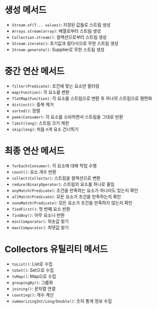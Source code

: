 # 생성 메서드
- `Stream.of(T... values)`: 지정된 값들로 스트림 생성
- `Arrays.stream(array)`: 배열로부터 스트림 생성
- `Collection.stream()`: 컬렉션으로부터 스트림 생성
- `Stream.iterate()`: 초기값과 람다식으로 무한 스트림 생성
- `Stream.generate()`: Supplier로 무한 스트림 생성

# 중간 연산 메서드
- `filter(Predicate)`: 조건에 맞는 요소만 필터링
- `map(Function)`: 각 요소를 변환
- `flatMap(Function)`: 각 요소를 스트림으로 변환 후 하나의 스트림으로 평면화
- `distinct()`: 중복 제거
- `sorted()`: 정렬
- `peek(Consumer)`: 각 요소를 소비하면서 스트림을 그대로 반환
- `limit(long)`: 스트림 크기 제한
- `skip(long)`: 처음 n개 요소 건너뛰기

# 최종 연산 메서드
- `forEach(Consumer)`: 각 요소에 대해 작업 수행
- `count()`: 요소 개수 반환
- `collect(Collector)`: 스트림을 컬렉션으로 변환
- `reduce(BinaryOperator)`: 스트림의 요소를 하나로 줄임
- `anyMatch(Predicate)`: 조건을 만족하는 요소가 하나라도 있는지 확인
- `allMatch(Predicate)`: 모든 요소가 조건을 만족하는지 확인
- `noneMatch(Predicate)`: 모든 요소가 조건을 만족하지 않는지 확인
- `findFirst()`: 첫 번째 요소 반환
- `findAny()`: 아무 요소나 반환
- `min(Comparator)`: 최솟값 찾기
- `max(Comparator)`: 최댓값 찾기

# Collectors 유틸리티 메서드
- `toList()`: List로 수집
- `toSet()`: Set으로 수집
- `toMap()`: Map으로 수집
- `groupingBy()`: 그룹화
- `joining()`: 문자열 연결
- `counting()`: 개수 계산
- `summarizingInt/Long/Double()`: 숫자 통계 정보 수집